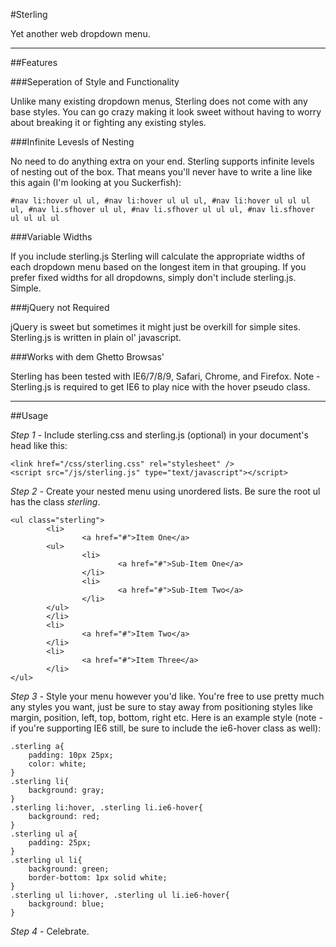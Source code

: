 #Sterling

Yet another web dropdown menu.

---

##Features

###Seperation of Style and Functionality

Unlike many existing dropdown menus, Sterling does not come with any base styles. You can go crazy making it look sweet without having to worry about breaking it or fighting any existing styles.

###Infinite Levesls of Nesting

No need to do anything extra on your end. Sterling supports infinite levels of nesting out of the box. That means you'll never have to write a line like this again (I'm looking at you Suckerfish): 

    #nav li:hover ul ul, #nav li:hover ul ul ul, #nav li:hover ul ul ul ul, #nav li.sfhover ul ul, #nav li.sfhover ul ul ul, #nav li.sfhover ul ul ul ul 

###Variable Widths

If you include sterling.js Sterling will calculate the appropriate widths of each dropdown menu based on the longest item in that grouping. If you prefer fixed widths for all dropdowns, simply don't include sterling.js. Simple.

###jQuery not Required

jQuery is sweet but sometimes it might just be overkill for simple sites. Sterling.js is written in plain ol' javascript. 

###Works with dem Ghetto Browsas'

Sterling has been tested with IE6/7/8/9, Safari, Chrome, and Firefox. Note - Sterling.js is required to get IE6 to play nice with the hover pseudo class.

---

##Usage

*Step 1 -* Include sterling.css and sterling.js (optional) in your document's head like this:

```
<link href="/css/sterling.css" rel="stylesheet" />
<script src="/js/sterling.js" type="text/javascript"></script>
``` 

*Step 2 -* Create your nested menu using unordered lists. Be sure the root ul has the class *sterling*.

```
<ul class="sterling">
        <li>
                <a href="#">Item One</a>
		<ul>
		        <li>
		                <a href="#">Sub-Item One</a>
		        </li>
		        <li>
		                <a href="#">Sub-Item Two</a>
		        </li>
		</ul>
        </li>
        <li>
                <a href="#">Item Two</a>
        </li>
        <li>
                <a href="#">Item Three</a>
        </li>
</ul>
```

*Step 3 -* Style your menu however you'd like. You're free to use pretty much any styles you want, just be sure to stay away from positioning styles like margin, position, left, top, bottom, right etc. Here is an example style (note - if you're supporting IE6 still, be sure to include the ie6-hover class as well):

```
.sterling a{
	padding: 10px 25px;
	color: white;
}
.sterling li{
	background: gray;
}
.sterling li:hover, .sterling li.ie6-hover{
	background: red;
}
.sterling ul a{
	padding: 25px;
}
.sterling ul li{
	background: green;
	border-bottom: 1px solid white;
}
.sterling ul li:hover, .sterling ul li.ie6-hover{
	background: blue;
}
```

*Step 4 -* Celebrate.
